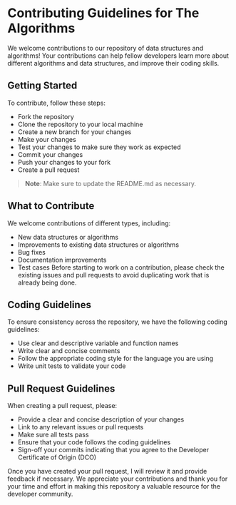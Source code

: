 # Contributing Guidelines for The Algorithms

We welcome contributions to our repository of data structures and algorithms! Your contributions can help fellow developers learn more about different algorithms and data structures, and improve their coding skills.

## Getting Started

To contribute, follow these steps:

- Fork the repository
- Clone the repository to your local machine
- Create a new branch for your changes
- Make your changes
- Test your changes to make sure they work as expected
- Commit your changes
- Push your changes to your fork
- Create a pull request

> **Note**: Make sure to update the README.md as necessary.

## What to Contribute

We welcome contributions of different types, including:

- New data structures or algorithms
- Improvements to existing data structures or algorithms
- Bug fixes
- Documentation improvements
- Test cases
Before starting to work on a contribution, please check the existing issues and pull requests to avoid duplicating work that is already being done.

## Coding Guidelines

To ensure consistency across the repository, we have the following coding guidelines:

- Use clear and descriptive variable and function names
- Write clear and concise comments
- Follow the appropriate coding style for the language you are using
- Write unit tests to validate your code

## Pull Request Guidelines

When creating a pull request, please:

- Provide a clear and concise description of your changes
- Link to any relevant issues or pull requests
- Make sure all tests pass
- Ensure that your code follows the coding guidelines
- Sign-off your commits indicating that you agree to the Developer Certificate of Origin (DCO)

Once you have created your pull request, I will review it and provide feedback if necessary. We appreciate your contributions and thank you for your time and effort in making this repository a valuable resource for the developer community.
